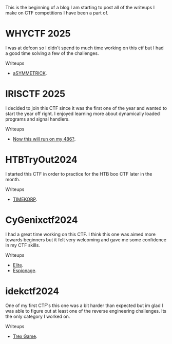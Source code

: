 This is the beginning of a blog I am starting to post all of the writeups I make on CTF competitions I have been a part of.

<h1>WHYCTF 2025</h1>  
<p>
    I was at defcon so I didn't spend to much time working on this ctf but I had a good time solving a few of the challenges.
</p>  

Writeups
<ul>
    <li>
        <a href="https://github.com/acwDevs/CTF-Writeups/blob/main/WHY2025CTF/aSYMMETRICK/WHYCTF25-aSYMMETRICK.md">aSYMMETRICK</a>.
    </li>
</ul>


<h1>IRISCTF 2025</h1>  
<p>
    I decided to join this CTF since it was the first one of the year and wanted to start the year off right. I enjoyed learning more about dynamically loaded programs and signal handlers.
</p>  

Writeups
<ul>
    <li>
        <a href="https://github.com/acwDevs/CTF-Writeups/blob/main/IRISCTF-2025.pdf">Now this will run on my 486?</a>.
    </li>
</ul>



<h1>HTBTryOut2024</h1>  
<p>
    I started this CTF in order to practice for the HTB boo CTF later in the month.
</p>  

Writeups
<ul>
    <li>
        <a href="https://github.com/acwDevs/CTF-Writeups/blob/main/HTB%20TIMEKORP%20CTF.pdf">TIMEKORP</a>.
    </li>
</ul>


<h1>CyGenixctf2024</h1>  
<p>
    I had a great time working on this CTF. I think this one was aimed more towards beginners but it felt very welcoming and gave me some confidence in my CTF skills.
</p>

Writeups
<ul>
    <li>
        <a href="https://github.com/acwDevs/CTF-Writeups/blob/main/Elite-cygenix.pdf">Elite</a>.
    </li>
    <li>
        <a href="https://github.com/acwDevs/CTF-Writeups/blob/main/Espionage-cygenix.pdf">Espionage</a>.
    </li>
</ul>


<h1>idekctf2024</h1>  
<p>
    One of my first CTF's this one was a bit harder than expected but im glad I was able to figure out at least one of the reverse engineering challenges. Its the only category I worked on.
</p>  

Writeups
<ul>
    <li>
        <a href="https://github.com/acwDevs/idekCTF2024/blob/main/Trex%20game.pdf">Trex Game</a>.
    </li>
</ul>
